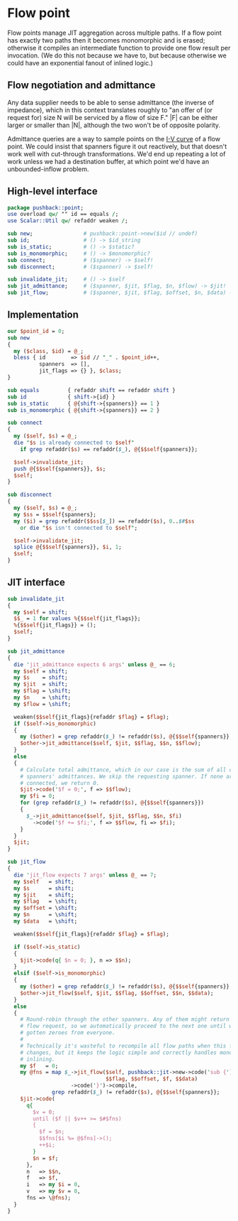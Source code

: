 # Flow point
Flow points manage JIT aggregation across multiple paths. If a flow point has
exactly two paths then it becomes monomorphic and is erased; otherwise it
compiles an intermediate function to provide one flow result per invocation. (We
do this not because we have to, but because otherwise we could have an
exponential fanout of inlined logic.)


## Flow negotiation and admittance
Any data supplier needs to be able to sense admittance (the inverse of
impedance), which in this context translates roughly to "an offer of (or request
for) size N will be serviced by a flow of size F." |F| can be either larger or
smaller than |N|, although the two won't be of opposite polarity.

Admittance queries are a way to sample points on the [I-V
curve](https://en.wikipedia.org/wiki/Current%E2%80%93voltage_characteristic) of
a flow point. We could insist that spanners figure it out reactively, but that
doesn't work well with cut-through transformations. We'd end up repeating a lot
of work unless we had a destination buffer, at which point we'd have an
unbounded-inflow problem.


## High-level interface
```perl
package pushback::point;
use overload qw/ "" id == equals /;
use Scalar::Util qw/ refaddr weaken /;

sub new;                # pushback::point->new($id // undef)
sub id;                 # () -> $id_string
sub is_static;          # () -> $static?
sub is_monomorphic;     # () -> $monomorphic?
sub connect;            # ($spanner) -> $self!
sub disconnect;         # ($spanner) -> $self!

sub invalidate_jit;     # () -> $self
sub jit_admittance;     # ($spanner, $jit, $flag, $n, $flow) -> $jit!
sub jit_flow;           # ($spanner, $jit, $flag, $offset, $n, $data) -> $jit!
```


## Implementation
```perl
our $point_id = 0;
sub new
{
  my ($class, $id) = @_;
  bless { id        => $id // "_" . $point_id++,
          spanners  => [],
          jit_flags => {} }, $class;
}

sub equals         { refaddr shift == refaddr shift }
sub id             { shift->{id} }
sub is_static      { @{shift->{spanners}} == 1 }
sub is_monomorphic { @{shift->{spanners}} == 2 }

sub connect
{
  my ($self, $s) = @_;
  die "$s is already connected to $self"
    if grep refaddr($s) == refaddr($_), @{$$self{spanners}};

  $self->invalidate_jit;
  push @{$$self{spanners}}, $s;
  $self;
}

sub disconnect
{
  my ($self, $s) = @_;
  my $ss = $$self{spanners};
  my ($i) = grep refaddr($$ss[$_]) == refaddr($s), 0..$#$ss
    or die "$s isn't connected to $self";

  $self->invalidate_jit;
  splice @{$$self{spanners}}, $i, 1;
  $self;
}
```


## JIT interface
```perl
sub invalidate_jit
{
  my $self = shift;
  $$_ = 1 for values %{$$self{jit_flags}};
  %{$$self{jit_flags}} = ();
  $self;
}

sub jit_admittance
{
  die 'jit_admittance expects 6 args' unless @_ == 6;
  my $self = shift;
  my $s    = shift;
  my $jit  = shift;
  my $flag = \shift;
  my $n    = \shift;
  my $flow = \shift;

  weaken($$self{jit_flags}{refaddr $flag} = $flag);
  if ($self->is_monomorphic)
  {
    my ($other) = grep refaddr($_) != refaddr($s), @{$$self{spanners}};
    $other->jit_admittance($self, $jit, $$flag, $$n, $$flow);
  }
  else
  {
    # Calculate total admittance, which in our case is the sum of all connected
    # spanners' admittances. We skip the requesting spanner. If none are
    # connected, we return 0.
    $jit->code('$f = 0;', f => $$flow);
    my $fi = 0;
    for (grep refaddr($_) != refaddr($s), @{$$self{spanners}})
    {
      $_->jit_admittance($self, $jit, $$flag, $$n, $fi)
        ->code('$f += $fi;', f => $$flow, fi => $fi);
    }
  }
  $jit;
}

sub jit_flow
{
  die 'jit_flow expects 7 args' unless @_ == 7;
  my $self   = shift;
  my $s      = shift;
  my $jit    = shift;
  my $flag   = \shift;
  my $offset = \shift;
  my $n      = \shift;
  my $data   = \shift;

  weaken($$self{jit_flags}{refaddr $flag} = $flag);

  if ($self->is_static)
  {
    $jit->code(q{ $n = 0; }, n => $$n);
  }
  elsif ($self->is_monomorphic)
  {
    my ($other) = grep refaddr($_) != refaddr($s), @{$$self{spanners}};
    $other->jit_flow($self, $jit, $$flag, $$offset, $$n, $$data);
  }
  else
  {
    # Round-robin through the other spanners. Any of them might return 0 from a
    # flow request, so we automatically proceed to the next one until we've
    # gotten zeroes from everyone.
    #
    # Technically it's wasteful to recompile all flow paths when this flow point
    # changes, but it keeps the logic simple and correctly handles monomorphic
    # inlining.
    my $f   = 0;
    my @fns = map $_->jit_flow($self, pushback::jit->new->code('sub {'),
                               $$flag, $$offset, $f, $$data)
                    ->code('}')->compile,
              grep refaddr($_) != refaddr($s), @{$$self{spanners}};
    $jit->code(
      q{
        $v = 0;
        until ($f || $v++ >= $#$fns)
        {
          $f = $n;
          $$fns[$i %= @$fns]->();
          ++$i;
        }
        $n = $f;
      },
      n   => $$n,
      f   => $f,
      i   => my $i = 0,
      v   => my $v = 0,
      fns => \@fns);
  }
}
```
